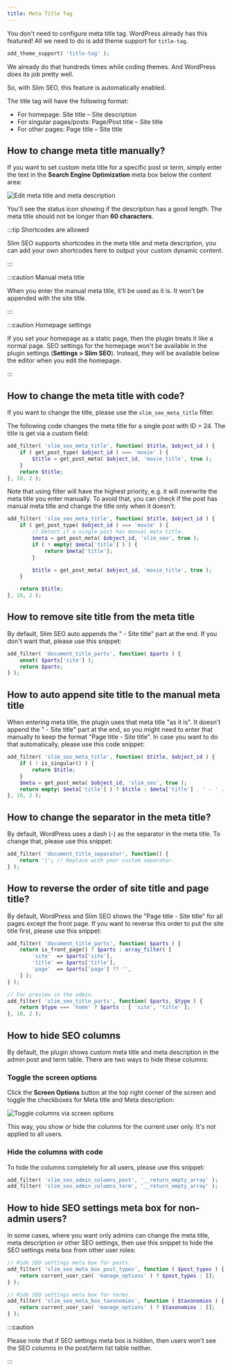 ```yaml
---
title: Meta Title Tag
---
```


You don't need to configure meta title tag. WordPress already has this featured! All we need to do is add theme support for `title-tag`.

```php
add_theme_support( 'title-tag' );
```

We already do that hundreds times while coding themes. And WordPress does its job pretty well.

So, with Slim SEO, this feature is automatically enabled.

The title tag will have the following format:

- For homepage: Site title – Site description
- For singular pages/posts: Page/Post title – Site title
- For other pages: Page title – Site title

## How to change meta title manually?

If you want to set custom meta title for a specific post or term, simply enter the text in the **Search Engine Optimization** meta box below the content area:

![Edit meta title and meta description](https://i.imgur.com/D0DdbxS.png)

You'll see the status icon showing if the description has a good length. The meta title should not be longer than **60 characters**.

:::tip Shortcodes are allowed

Slim SEO supports shortcodes in the meta title and meta description, you can add your own shortcodes here to output your custom dynamic content.

:::

:::caution Manual meta title

When you enter the manual meta title, it'll be used as it is. It won't be appended with the site title.

:::

:::caution Homepage settings

If you set your homepage as a static page, then the plugin treats it like a normal page. SEO settings for the homepage won't be available in the plugin settings (**Settings > Slim SEO**). Instead, they will be available below the editor when you edit the homepage.

:::

## How to change the meta title with code?

If you want to change the title, please use the `slim_seo_meta_title` filter.

The following code changes the meta title for a single post with ID = 24. The title is get via a custom field:

```php
add_filter( 'slim_seo_meta_title', function( $title, $object_id ) {
    if ( get_post_type( $object_id ) === 'movie' ) {
        $title = get_post_meta( $object_id, 'movie_title', true );
    }
    return $title;
}, 10, 2 );
```

Note that using filter will have the highest priority, e.g. it will overwrite the meta title you enter manually. To avoid that, you can check if the post has manual meta title and change the title only when it doesn't:

```php
add_filter( 'slim_seo_meta_title', function( $title, $object_id ) {
    if ( get_post_type( $object_id ) === 'movie' ) {
		// Detect if a single post has manual meta title.
        $meta = get_post_meta( $object_id, 'slim_seo', true );
        if ( ! empty( $meta['title'] ) ) {
            return $meta['title'];
        }

		$title = get_post_meta( $object_id, 'movie_title', true );
    }

    return $title;
}, 10, 2 );
```

## How to remove site title from the meta title

By default, Slim SEO auto appends the " - Site title" part at the end. If you don't want that, please use this snippet:

```php
add_filter( 'document_title_parts', function( $parts ) {
    unset( $parts['site'] );
    return $parts;
} );
```

## How to auto append site title to the manual meta title

When entering meta title, the plugin uses that meta title "as it is". It doesn't append the " - Site title" part at the end, so you might need to enter that manually to keep the format "Page title - Site title". In case you want to do that automatically, please use this code snippet:

```php
add_filter( 'slim_seo_meta_title', function( $title, $object_id ) {
    if ( ! is_singular() ) {
        return $title;
    }
    $meta = get_post_meta( $object_id, 'slim_seo', true );
    return empty( $meta['title'] ) ? $title : $meta['title'] . ' - ' . get_bloginfo( 'name' );
}, 10, 2 );
```

## How to change the separator in the meta title?

By default, WordPress uses a dash (-) as the separator in the meta title. To change that, please use this snippet:

```php
add_filter( 'document_title_separator', function() {
    return '|'; // Replace with your custom separator.
} );
```

## How to reverse the order of site title and page title?

By default, WordPress and Slim SEO shows the "Page title - Site title" for all pages except the front page. If you want to reverse this order to put the site title first, please use this snippet:

```php
add_filter( 'document_title_parts', function( $parts ) {
	return is_front_page() ? $parts : array_filter( [
		'site'  => $parts['site'],
		'title' => $parts['title'],
		'page'  => $parts['page'] ?? '',
	] );
} );

// For preview in the admin.
add_filter( 'slim_seo_title_parts', function( $parts, $type ) {
	return $type === 'home' ? $parts : [ 'site', 'title' ];
}, 10, 2 );
```

## How to hide SEO columns

By default, the plugin shows custom meta title and meta description in the admin post and term table. There are two ways to hide these columns:

### Toggle the screen options

Click the **Screen Options** button at the top right corner of the screen and toggle the checkboxes for Meta title and Meta description:

![Toggle columns via screen options](https://i.imgur.com/N9oTreN.png)

This way, you show or hide the columns for the current user only. It's not applied to all users.

### Hide the columns with code

To hide the columns completely for all users, please use this snippet:

```php
add_filter( 'slim_seo_admin_columns_post', '__return_empty_array' );
add_filter( 'slim_seo_admin_columns_term', '__return_empty_array' );
```

## How to hide SEO settings meta box for non-admin users?

In some cases, where you want only admins can change the meta title, meta description or other SEO settings, then use this snippet to hide the SEO settings meta box from other user roles:

```php
// Hide SEO settings meta box for posts.
add_filter( 'slim_seo_meta_box_post_types', function ( $post_types ) {
	return current_user_can( 'manage_options' ) ? $post_types : [];
} );

// Hide SEO settings meta box for terms.
add_filter( 'slim_seo_meta_box_taxonomies', function ( $taxonomies ) {
	return current_user_can( 'manage_options' ) ? $taxonomies : [];
} );
```

:::caution

Please note that if SEO settings meta box is hidden, then users won't see the SEO columns in the post/term list table neither.

:::
